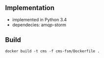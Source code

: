 ## Implementation
* implemented in Python 3.4
* dependecies: amqp-storm

## Build
`docker build -t cms -f cms-fsm/Dockerfile .`
